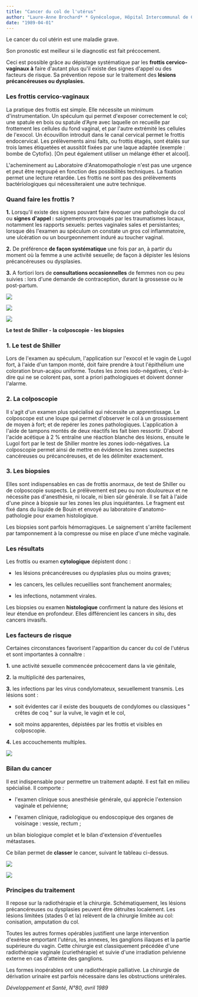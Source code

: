 ```yaml
---
title: "Cancer du col de l'utérus"
author: "Laure-Anne Brochard* * Gynécologue, Hôpital Intercommunal de Créteil."
date: "1989-04-01"
---
```


Le cancer du col utérin est une maladie grave.

Son pronostic est meilleur si le diagnostic est fait précocement.

Ceci est possible grâce au dépistage systématique par les **frottis cervico-vaginaux à** faire d'autant plus qu'il existe des signes d'appel ou des facteurs de risque. Sa prévention repose sur le traitement des **lésions précancéreuses ou dysplasies.**

### Les frottis cervico-vaginaux

La pratique des frottis est simple. Elle nécessite un minimum d'instrumentation. Un spéculum qui permet d'exposer correctement le col; une spatule en bois ou spatule d'Ayre avec laquelle on recueille par frottement les cellules du fond vaginal, et par l'autre extrémité les cellules de l'exocol. Un écouvillon introduit dans le canal cervical permet le frottis endocervical. Les prélèvements ainsi faits, ou frottis étagés, sont étalés sur trois lames étiquetées et aussitôt fixées par une laque adaptée (exemple : bombe de Cytofix). \[On peut également utiliser un mélange éther et alcool\].

L'acheminement au Laboratoire d'Anatomopathologie n'est pas une urgence et peut être regroupé en fonction des possibilités techniques. La fixation permet une lecture retardée. Les frottis ne sont pas des prélèvements bactériologiques qui nécessiteraient une autre technique.

### Quand faire les frottis ?

**1.** Lorsqu'il existe des signes pouvant faire évoquer une pathologie du col ou **signes** **d'appel :** saignements provoqués par les traumatismes locaux, notamment les rapports sexuels: pertes vaginales sales et persistantes; lorsque dès l'examen au spéculum on constate un gros col inflammatoire, une ulcération ou un bourgeonnement induré au toucher vaginal.

**2.** De préférence **de façon systématique** une fois par an, à partir du moment où la femme a une activité sexuelle; de façon à dépister les lésions précancéreuses ou dysplasies.

**3.** A fortiori lors de **consultations occasionnelles** de femmes non ou peu suivies : lors d'une demande de contraception, durant la grossesse ou le post-partum.

![](i371-1.jpg)

![](i371-2.jpg)

![](i371-3.jpg)

**Le test de Shiller - la** **colposcopie - les biopsies**

### 1. Le test de Shiller

Lors de l'examen au spéculum, l'application sur l'exocol et le vagin de Lugol fort, à l'aide d'un tampon monté, doit faire prendre à tout l'épithélium une coloration brun-acajou uniforme. Toutes les zones iodo-négatives, c'est-à-dire qui ne se colorent pas, sont a priori pathologiques et doivent donner l'alarme.

### 2. La colposcopie

Il s'agit d'un examen plus spécialisé qui nécessite un apprentissage. Le colposcope est une loupe qui permet d'observer le col à un grossissement de moyen à fort; et de repérer les zones pathologiques. L'application à l'aide de tampons montés de deux réactifs les fait bien ressortir. D'abord l'acide acétique à 2 % entraîne une réaction blanche des lésions, ensuite le Lugol fort par le test de Shiller montre les zones iodo-négatives. La colposcopie permet ainsi de mettre en évidence les zones suspectes cancéreuses ou précancéreuses, et de les délimiter exactement.

### 3. Les biopsies

Elles sont indispensables en cas de frottis anormaux, de test de Shiller ou de colposcopie suspects. Le prélèvement est peu ou non douloureux et ne nécessite pas d'anesthésie, ni locale, ni bien sûr générale. Il se fait à l'aide d'une pince à biopsie sur les zones les plus inquiétantes. Le fragment est fixé dans du liquide de Bouin et envoyé au laboratoire d'anatomo-pathologie pour examen histologique.

Les biopsies sont parfois hémorragiques. Le saignement s'arrête facilement par tamponnement à la compresse ou mise en place d'une mèche vaginale.

### Les résultats

Les frottis ou examen **cytologique** dépistent donc :

- les lésions précancéreuses ou dysplasies plus ou moins graves;

- les cancers, les cellules recueillies sont franchement anormales;

- les infections, notamment virales.

Les biopsies ou examen **histologique** confirment la nature des lésions et leur étendue en profondeur. Elles différencient les cancers in situ, des cancers invasifs.

### Les facteurs de risque

Certaines circonstances favorisent l'apparition du cancer du col de l'utérus et sont importantes à connaître :

**1.** une activité sexuelle commencée précocement dans la vie génitale,

**2.** la multiplicité des partenaires,

**3.** les infections par les virus condylomateux, sexuellement transmis. Les lésions sont :

- soit évidentes car il existe des bouquets de condylomes ou classiques " crêtes de coq " sur la vulve, le vagin et le col,

- soit moins apparentes, dépistées par les frottis et visibles en colposcopie.

**4.** Les accouchements multiples.

![](i371-4.jpg)

### Bilan du cancer

Il est indispensable pour permettre un traitement adapté. Il est fait en milieu spécialisé. Il comporte :

- l'examen clinique sous anesthésie générale, qui apprécie l'extension vaginale et pelvienne;

- l'examen clinique, radiologique ou endoscopique des organes de voisinage : vessie, rectum ;

un bilan biologique complet et le bilan d'extension d'éventuelles métastases.

Ce bilan permet de **classer** le cancer, suivant le tableau ci-dessus.

![](i371-5.jpg)

![](i371-6.jpg)

### Principes du traitement

Il repose sur la radiothérapie et la chirurgie. Schématiquement, les lésions précancéreuses ou dysplasies peuvent être détruites localement. Les lésions limitées (stades 0 et la) relèvent de la chirurgie limitée au col: conisation, amputation du col.

Toutes les autres formes opérables justifient une large intervention d'exérèse emportant l'utérus, les annexes, les ganglions iliaques et la partie supérieure du vagin. Cette chirurgie est classiquement précédée d'une radiothérapie vaginale (curiethérapie) et suivie d'une irradiation pelvienne externe en cas d'atteinte des ganglions.

Les formes inopérables ont une radiothérapie palliative. La chirurgie de dérivation urinaire est parfois nécessaire dans les obstructions urétérales.

*Développement et Santé, N°80, avril 1989*
